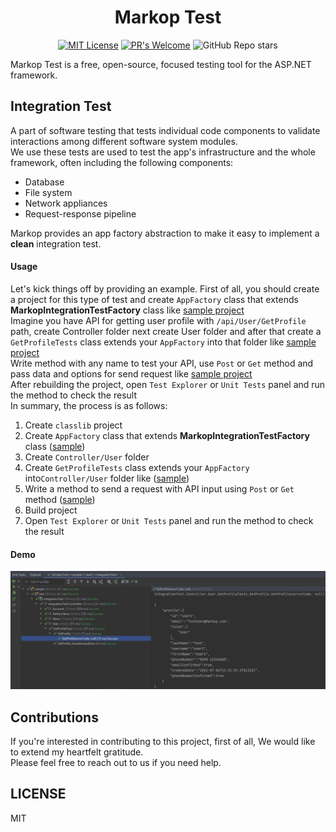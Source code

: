 ﻿<h1 align="center">Markop Test</h1>
<div align="center">
    <p><a href="https://github.com/AliRezaBeigy/MarkopDev/MarkopTest/blob/master/LICENSE"><img src="https://img.shields.io/badge/License-MIT-yellow.svg?style=for-the-badge" alt="MIT License"></a>
    <a href="http://makeapullrequest.com"><img src="https://img.shields.io/badge/PRs-welcome-brightgreen.svg?style=for-the-badge" alt="PR&#39;s Welcome"></a>
    <img src="https://img.shields.io/github/stars/MarkopDev/MarkopTest?style=for-the-badge" alt="GitHub Repo stars"></p>
</div>

Markop Test is a free, open-source, focused testing tool for the ASP.NET framework.

## Integration Test
A part of software testing that tests individual code components to validate interactions among different software system modules. \
We use these tests are used to test the app's infrastructure and the whole framework, often including the following components:
- Database
- File system
- Network appliances
- Request-response pipeline

Markop provides an app factory abstraction to make it easy to implement a **clean** integration test.

#### Usage
Let's kick things off by providing an example. First of all, you should create a project for this type of test and
create `AppFactory` class that extends **MarkopIntegrationTestFactory** class like [sample project](https://github.com/MarkopDev/MarkopTest/blob/master/sample/test/IntegrationTest/AppFactory.cs) \
Imagine you have API for getting user profile with `/api/User/GetProfile` path, create Controller folder next create User folder and after that create a `GetProfileTests` class extends your `AppFactory` into that folder like [sample project](https://github.com/MarkopDev/MarkopTest/blob/master/sample/test/IntegrationTest/Controller/User/GetProfileTests.cs) \
Write method with any name to test your API, use `Post` or `Get` method and pass data and options for send request like [sample project](https://github.com/MarkopDev/MarkopTest/blob/master/sample/test/IntegrationTest/Controller/User/GetProfileTests.cs)  \
After rebuilding the project, open `Test Explorer` or `Unit Tests` panel and run the method to check the result \
In summary, the process is as follows:
1. Create `classlib` project
2. Create `AppFactory` class that extends **MarkopIntegrationTestFactory** class ([sample](https://github.com/MarkopDev/MarkopTest/blob/master/sample/test/IntegrationTest/AppFactory.cs))
3. Create `Controller/User` folder
4. Create `GetProfileTests` class extends your `AppFactory` into`Controller/User` folder like ([sample](https://github.com/MarkopDev/MarkopTest/blob/master/sample/test/IntegrationTest/Controller/User/GetProfileTests.cs))
5. Write a method to send a request with API input using `Post` or `Get` method ([sample](https://github.com/MarkopDev/MarkopTest/blob/master/sample/test/IntegrationTest/Controller/User/GetProfileTests.cs))
6. Build project
7. Open `Test Explorer` or `Unit Tests` panel and run the method to check the result

#### Demo
<p align="center">
    <img alt="integration-test" src="assets/integration-test.png" width="1271" />
</p>

## Contributions
If you're interested in contributing to this project, first of all, We would like to extend my heartfelt gratitude. \
Please feel free to reach out to us if you need help.

## LICENSE
MIT

